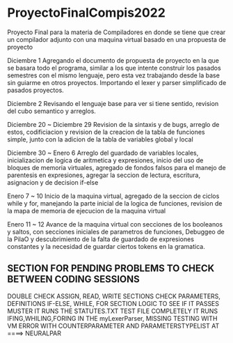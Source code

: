 # ProyectoFinalCompis2022
 Proyecto Final para la materia de Compiladores en donde se tiene que crear un compilador adjunto con una maquina virtual basado en una propuesta de proyecto

Diciembre 1 Agregando el documento de propuesta de proyecto en la que se basara todo el programa, similar a los que intente construir los pasados semestres con el mismo lenguaje, pero esta vez trabajando desde la base sin guiarme en otros proyectos. Importando el lexer y parser simplificado de pasados proyectos.

Diciembre 2 Revisando el lenguaje base para ver si tiene sentido, revision del cubo semantico y arreglos.

Diciembre 20 ~ Diciembre 29 Revision de la sintaxis y de bugs, arreglo de estos, codificiacion y revision de la creacion de la tabla de funciones simple, junto con la adicion de la tabla de variables global y local

Diciembre 30 ~ Enero 6 Arreglo del guardado de variables locales, inicializacion de logica de aritmetica y expresiones, inicio del uso de bloques de memoria virtuales, agregado de fondos falsos para el manejo de parentesis en expresiones, agregar la seccion de lectura, escritura, asignacion y de decision if-else

Enero 7 ~ 10 Inicio de la maquina virtual, agregado de la seccion de ciclos while y for, manejando la parte inicial de la logica de funciones, revision de la mapa de memoria de ejecucion de la maquina virtual

Enero 11 ~ 12 Avance de la maquina virtual con secciones de los booleanos y saltos, con secciones iniciales de parametros de funciones, Debuggeo de la PilaO y descubrimiento de la falta de guardado de expresiones constantes y la necesidad de guardar ciertos tokens en la gramatica.





## SECTION FOR PENDING PROBLEMS TO CHECK BETWEEN CODING SESSIONS ###
 DOUBLE CHECK ASSIGN, READ, WRITE SECTIONS
 CHECK PARAMETERS, DEFINITIONS IF-ELSE, WHILE, FOR SECTION LOGIC TO SEE IF IT PASSES MUSTER
 IT RUNS THE STATUTES.TXT TEST FILE COMPLETELY
 IT RUNS IFING,WHILING,FORING IN THE myLexerParser, MISSING TESTING WITH VM
 ERROR WITH COUNTERPARAMETER AND PARAMETERSTYPELIST AT ====> NEURALPAR